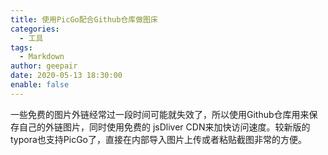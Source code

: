 ```yaml
---
title: 使用PicGo配合Github仓库做图床
categories:
  - 工具
tags:
  - Markdown
author: geepair
date: 2020-05-13 18:30:00
enable: false
---
```


一些免费的图片外链经常过一段时间可能就失效了，所以使用Github仓库用来保存自己的外链图片，同时使用免费的 jsDliver CDN来加快访问速度。较新版的typora也支持PicGo了，直接在内部导入图片上传或者粘贴截图非常的方便。

<!-- more -->